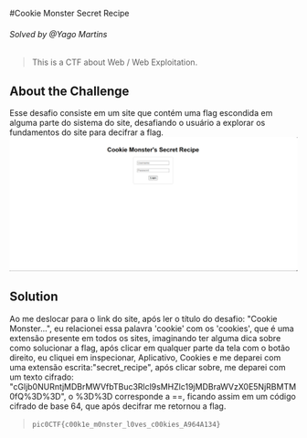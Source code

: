 #Cookie Monster Secret Recipe
###### Solved by @Yago Martins
> This is a CTF about Web / Web Exploitation.
## About the Challenge
Esse desafio consiste em um site que contém uma flag escondida em alguma parte do sistema do site, desafiando o usuário a explorar os fundamentos do site para decifrar a flag.
![Cookie Monster Recipe](image/CookieMonsterRecipe.png)


## Solution
Ao me deslocar para o link do site, após ler o título do desafio: "Cookie Monster...", eu relacionei essa palavra 'cookie' com os 'cookies', que é uma extensão presente em todos os sites, imaginando ter alguma dica
sobre como solucionar a flag, após clicar em qualquer parte da tela com o botão direito, eu cliquei em inspecionar, Aplicativo, Cookies e me deparei com uma extensão escrita:"secret_recipe", após clicar sobre,
me deparei com um texto cifrado: "cGljb0NURntjMDBrMWVfbTBuc3Rlcl9sMHZlc19jMDBraWVzX0E5NjRBMTM0fQ%3D%3D", o %3D%3D corresponde a ==, ficando assim em um código cifrado de base 64, que após decifrar me retornou a flag.

>`pic0CTF{c00k1e_m0nster_l0ves_c00kies_A964A134}`
 
